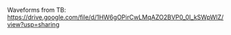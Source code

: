 Waveforms from TB: https://drive.google.com/file/d/1HW6gOPirCwLMqAZO2BVP0_0I_kSWpWlZ/view?usp=sharing
